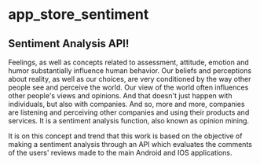 # app_store_sentiment
## Sentiment Analysis API!

Feelings, as well as concepts related to assessment, attitude, emotion and humor substantially influence human behavior. Our beliefs and perceptions about reality, as well as our choices, are very conditioned by the way other people see and perceive the world. Our view of the world often influences other people's views and opinions. And that doesn't just happen with individuals, but also with companies. And so, more and more, companies are listening and perceiving other companies and using their products and services. It is a sentiment analysis function, also known as opinion mining.

It is on this concept and trend that this work is based on the objective of making a sentiment analysis through an API which evaluates the comments of the users' reviews made to the main Android and IOS applications.
